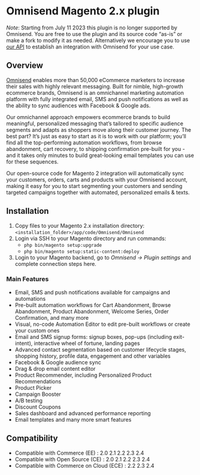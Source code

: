# Omnisend Magento 2.x plugin

*Note*: Starting from July 11 2023 this plugin is no longer supported by Omnisend. You are free to use the plugin and its source code “as-is” or make a fork to modify it as needed. Alternatively we encourage you to use [our API](https://api-docs.omnisend.com/) to establish an integration with Omnisend for your use case.

## Overview

[Omnisend](https://www.omnisend.com/) enables more than 50,000 eCommerce marketers to increase their sales with highly relevant messaging. Built for nimble, high-growth ecommerce brands, Omnisend is an omnichannel marketing automation platform with fully integrated email, SMS and push notifications as well as the ability to sync audiences with Facebook & Google ads.

Our omnichannel approach empowers ecommerce brands to build meaningful, personalized messaging that’s tailored to specific audience segments and adapts as shoppers move along their customer journey. The best part? It’s just as easy to start as it is to work with our platform; you’ll find all the top-performing automation workflows, from browse abandonment, cart recovery, to shipping confirmation pre-built for you - and it takes only minutes to build great-looking email templates you can use for these sequences.

Our open-source code for Magento 2 integration will automatically sync your customers, orders, carts and products with your Omnisend account, making it easy for you to start segmenting your customers and sending targeted campaigns together with automated, personalized emails & texts.

## Installation

1. Copy files to your Magento 2.x installation directory: `<installation_folder>/app/code/Omnisend/Omnisend`
2. Login via SSH to your Magento directory and run commands:
   - `php bin/magento setup:upgrade`
   - `php bin/magento setup:static-content:deploy`
3. Login to your Magento backend, go to _Omnisend -> Plugin settings_ and complete connection steps here.

### Main Features

- Email, SMS and push notifications available for campaigns and automations
- Pre-built automation workflows for Cart Abandonment, Browse Abandonment, Product Abandonment, Welcome Series, Order Confirmation, and many more
- Visual, no-code Automation Editor to edit pre-built workflows or create your custom ones
- Email and SMS signup forms: signup boxes,  pop-ups (including exit-intent), interactive wheel of fortune, landing pages
- Advanced contact segmentation based on customer lifecycle stages, shopping history, profile data, engagement and other variables
- Facebook & Google audience sync 
- Drag & drop email content editor
- Product Recommender, including Personalized Product Recommendations
- Product Picker
- Campaign Booster
- A/B testing
- Discount Coupons
- Sales dashboard and advanced performance reporting
- Email templates and many more smart features


## Compatibility

- Compatible with Commerce (EE) : 2.0 2.1 2.2 2.3 2.4
- Compatible with Open Source (CE) : 2.0 2.1 2.2 2.3 2.4
- Compatible with Commerce on Cloud (ECE) : 2.2 2.3 2.4
